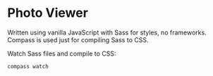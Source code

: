 # Photo Viewer

Written using vanilla JavaScript with Sass for styles, no frameworks. Compass is used just for compiling Sass to CSS.

Watch Sass files and compile to CSS:  
```
compass watch
```
